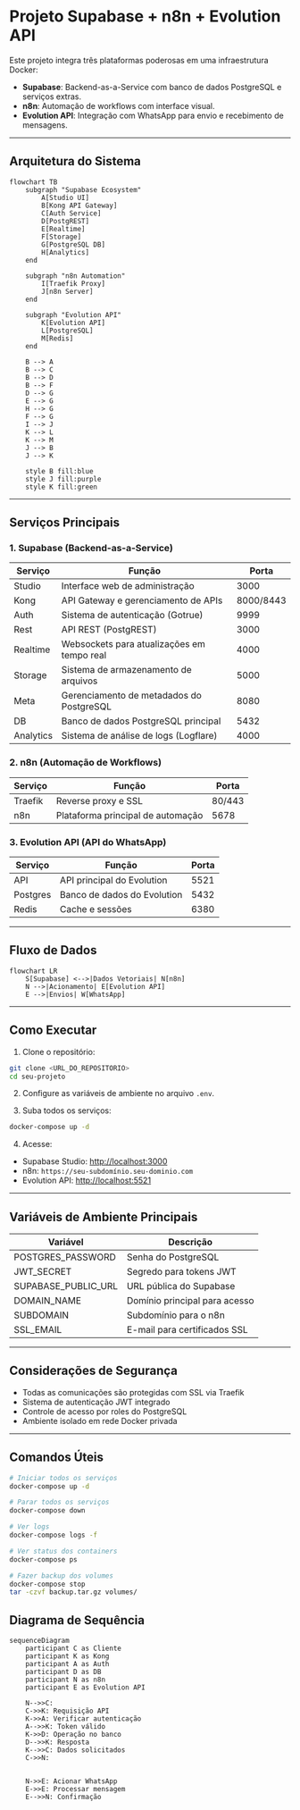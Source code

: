 # Projeto Supabase + n8n + Evolution API

Este projeto integra três plataformas poderosas em uma infraestrutura Docker:

- **Supabase**: Backend-as-a-Service com banco de dados PostgreSQL e serviços extras.
- **n8n**: Automação de workflows com interface visual.
- **Evolution API**: Integração com WhatsApp para envio e recebimento de mensagens.

---

## Arquitetura do Sistema

```mermaid
flowchart TB
    subgraph "Supabase Ecosystem"
        A[Studio UI]
        B[Kong API Gateway]
        C[Auth Service]
        D[PostgREST]
        E[Realtime]
        F[Storage]
        G[PostgreSQL DB]
        H[Analytics]
    end

    subgraph "n8n Automation"
        I[Traefik Proxy]
        J[n8n Server]
    end

    subgraph "Evolution API"
        K[Evolution API]
        L[PostgreSQL]
        M[Redis]
    end

    B --> A
    B --> C
    B --> D
    B --> F
    D --> G
    E --> G
    H --> G
    F --> G
    I --> J
    K --> L
    K --> M
    J --> B
    J --> K

    style B fill:blue
    style J fill:purple
    style K fill:green
```

---

## Serviços Principais

### 1. Supabase (Backend-as-a-Service)

| Serviço  | Função                                  | Porta  |
|----------|----------------------------------------|-------|
| Studio   | Interface web de administração          | 3000  |
| Kong     | API Gateway e gerenciamento de APIs     | 8000/8443 |
| Auth     | Sistema de autenticação (Gotrue)       | 9999  |
| Rest     | API REST (PostgREST)                    | 3000  |
| Realtime | Websockets para atualizações em tempo real | 4000 |
| Storage  | Sistema de armazenamento de arquivos    | 5000  |
| Meta     | Gerenciamento de metadados do PostgreSQL | 8080 |
| DB       | Banco de dados PostgreSQL principal     | 5432  |
| Analytics| Sistema de análise de logs (Logflare)  | 4000  |

### 2. n8n (Automação de Workflows)

| Serviço | Função                               | Porta  |
|---------|-------------------------------------|-------|
| Traefik | Reverse proxy e SSL                  | 80/443 |
| n8n     | Plataforma principal de automação   | 5678  |

### 3. Evolution API (API do WhatsApp)

| Serviço  | Função                       | Porta |
|----------|-----------------------------|-------|
| API      | API principal do Evolution   | 5521  |
| Postgres | Banco de dados do Evolution  | 5432  |
| Redis    | Cache e sessões              | 6380  |

---

## Fluxo de Dados

```mermaid
flowchart LR
    S[Supabase] <-->|Dados Vetoriais| N[n8n]
    N -->|Acionamento| E[Evolution API]
    E -->|Envios| W[WhatsApp]
```

---

## Como Executar

1. Clone o repositório:

```bash
git clone <URL_DO_REPOSITORIO>
cd seu-projeto
```

2. Configure as variáveis de ambiente no arquivo `.env`.

3. Suba todos os serviços:

```bash
docker-compose up -d
```

4. Acesse:

- Supabase Studio: [http://localhost:3000](http://localhost:3000)
- n8n: `https://seu-subdomínio.seu-dominio.com`
- Evolution API: [http://localhost:5521](http://localhost:5521)

---

## Variáveis de Ambiente Principais

| Variável            | Descrição                           |
|---------------------|------------------------------------|
| POSTGRES_PASSWORD   | Senha do PostgreSQL                |
| JWT_SECRET          | Segredo para tokens JWT            |
| SUPABASE_PUBLIC_URL | URL pública do Supabase            |
| DOMAIN_NAME         | Domínio principal para acesso      |
| SUBDOMAIN           | Subdomínio para o n8n              |
| SSL_EMAIL           | E-mail para certificados SSL       |

---

## Considerações de Segurança

- Todas as comunicações são protegidas com SSL via Traefik
- Sistema de autenticação JWT integrado
- Controle de acesso por roles do PostgreSQL
- Ambiente isolado em rede Docker privada

---

## Comandos Úteis

```bash
# Iniciar todos os serviços
docker-compose up -d

# Parar todos os serviços
docker-compose down

# Ver logs
docker-compose logs -f

# Ver status dos containers
docker-compose ps

# Fazer backup dos volumes
docker-compose stop
tar -czvf backup.tar.gz volumes/
```



## Diagrama de Sequência

```mermaid
sequenceDiagram
    participant C as Cliente
    participant K as Kong
    participant A as Auth
    participant D as DB
    participant N as n8n
    participant E as Evolution API
    
    N-->>C:
    C->>K: Requisição API
    K->>A: Verificar autenticação
    A-->>K: Token válido
    K->>D: Operação no banco
    D-->>K: Resposta
    K-->>C: Dados solicitados
    C->>N:
    
    
    N->>E: Acionar WhatsApp
    E->>E: Processar mensagem
    E-->>N: Confirmação
```